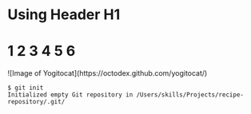 # Using Header H1
<h1>1 2 3 4 5 6</h1>
![Image of Yogitocat](https://octodex.github.com/yogitocat/)

```
$ git init
Initialized empty Git repository in /Users/skills/Projects/recipe-repository/.git/
```
